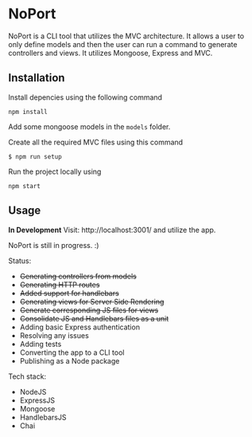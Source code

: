 # NoPort
NoPort is a CLI tool that utilizes the MVC architecture. It allows a user to only define models and then the user can run a command to generate controllers and views. It utilizes Mongoose, Express and MVC.
## Installation
Install depencies using the following command
```shell
npm install
```
Add some mongoose models in the `models` folder.

Create all the required MVC files using this command
```shell
$ npm run setup
```
Run the project locally using
```shell
npm start
```
## Usage
**In Development**
Visit: http://localhost:3001/ and utilize the app.

NoPort is still in progress. :)

Status:

- ~~Generating controllers from models~~
- ~~Generating HTTP routes~~
- ~~Added support for handlebars~~
- ~~Generating views for Server Side Rendering~~
- ~~Generate corresponding JS files for views~~
- ~~Consolidate JS and Handlebars files as a unit~~
- Adding basic Express authentication
- Resolving any issues
- Adding tests
- Converting the app to a CLI tool
- Publishing as a Node package

Tech stack:
- NodeJS
- ExpressJS
- Mongoose
- HandlebarsJS
- Chai